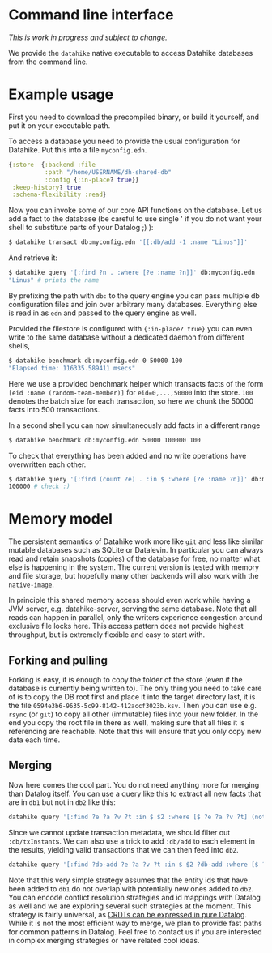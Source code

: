 # Command line interface

*This is work in progress and subject to change.*

We provide the `datahike` native executable to access Datahike databases from
the command line. 


# Example usage

First you need to download the precompiled binary, or build it yourself, and put
it on your executable path.

To access a database you need to provide the usual configuration for Datahike.
Put this into a file `myconfig.edn`.

```clojure
{:store  {:backend :file
          :path "/home/USERNAME/dh-shared-db"
          :config {:in-place? true}}
 :keep-history? true
 :schema-flexibility :read}
```

Now you can invoke some of our core API functions on the database. Let us add a
fact to the database (be careful to use single ' if you do not want your shell
to substitute parts of your Datalog ;) ):

```bash
$ datahike transact db:myconfig.edn '[[:db/add -1 :name "Linus"]]'
 ```
 
And retrieve it:
 
```bash 
$ datahike query '[:find ?n . :where [?e :name ?n]]' db:myconfig.edn 
"Linus" # prints the name
```

By prefixing the path with `db:` to the query engine you can pass multiple db
configuration files and join over arbitrary many databases. Everything else is
read in as `edn` and passed to the query engine as well.


Provided the filestore is configured with `{:in-place? true}` you can even write
to the same database without a dedicated daemon from different shells,


```bash
$ datahike benchmark db:myconfig.edn 0 50000 100
"Elapsed time: 116335.589411 msecs"
```

Here we use a provided benchmark helper which transacts facts of the form `[eid
:name (random-team-member)]` for `eid=0,...,50000` into the store. `100` denotes
the batch size for each transaction, so here we chunk the 50000 facts into 500
transactions.

In a second shell you can now simultaneously add facts in a different range

```bash
$ datahike benchmark db:myconfig.edn 50000 100000 100
```


To check that everything has been added and no write operations have overwritten
each other.


```bash
$ datahike query '[:find (count ?e) . :in $ :where [?e :name ?n]]' db:myconfig.edn
100000 # check :)
```

# Memory model

The persistent semantics of Datahike work more like `git` and less like similar
mutable databases such as SQLite or Datalevin. In particular you can always read
and retain snapshots (copies) of the database for free, no matter what else is
happening in the system. The current version is tested with memory and file
storage, but hopefully many other backends will also work with the
`native-image`.

In principle this shared memory access should even work while having a JVM
server, e.g. datahike-server, serving the same database. Note that all reads can
happen in parallel, only the writers experience congestion around exclusive file
locks here. This access pattern does not provide highest throughput, but is
extremely flexible and easy to start with.

## Forking and pulling

Forking is easy, it is enough to copy the folder of the store (even if the
database is currently being written to). The only thing you need to take care of
is to copy the DB root first and place it into the target directory last, it is
the file `0594e3b6-9635-5c99-8142-412accf3023b.ksv`. Then you can use e.g.
`rsync` (or `git`) to copy all other (immutable) files into your new folder. In
the end you copy the root file in there as well, making sure that all files it
is referencing are reachable. Note that this will ensure that you only copy new
data each time.

## Merging

Now here comes the cool part. You do not need anything more for merging than
Datalog itself. You can use a query like this to extract all new facts that are
in `db1` but not in `db2` like this:

```bash
datahike query '[:find ?e ?a ?v ?t :in $ $2 :where [$ ?e ?a ?v ?t] (not [$2 ?e ?a ?v ?t])]' db:config1.edn db:config2.edn
```

Since we cannot update transaction metadata, we should filter out
`:db/txInstant`s. We can also use a trick to add `:db/add` to each element in
the results, yielding valid transactions that we can then feed into `db2`.


```bash
datahike query '[:find ?db-add ?e ?a ?v ?t :in $ $2 ?db-add :where [$ ?e ?a ?v ?t] [(not= :db/txInstant ?a)] (not [$2 ?e ?a ?v ?t])]' db:config1.edn db:config2.edn ":db/add" | transact db:config2.edn
```

Note that this very simple strategy assumes that the entity ids that have been
added to `db1` do not overlap with potentially new ones added to `db2`. You can
encode conflict resolution strategies and id mappings with Datalog as well and
we are exploring several such strategies at the moment. This strategy is fairly
universal, as [CRDTs can be expressed in pure
Datalog](https://speakerdeck.com/ept/data-structures-as-queries-expressing-crdts-using-datalog).
While it is not the most efficient way to merge, we plan to provide fast paths
for common patterns in Datalog. Feel free to contact us if you are interested in
complex merging strategies or have related cool ideas.


